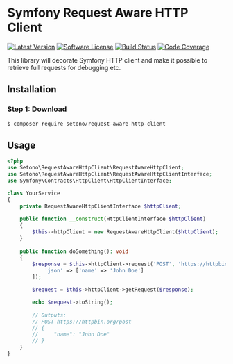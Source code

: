 # Symfony Request Aware HTTP Client 

[![Latest Version][ico-version]][link-packagist]
[![Software License][ico-license]](LICENSE)
[![Build Status][ico-github-actions]][link-github-actions]
[![Code Coverage][ico-code-coverage]][link-code-coverage]

This library will decorate Symfony HTTP client and make it possible to retrieve full requests for debugging etc.

## Installation

### Step 1: Download

```bash
$ composer require setono/request-aware-http-client
```
## Usage

```php
<?php
use Setono\RequestAwareHttpClient\RequestAwareHttpClient;
use Setono\RequestAwareHttpClient\RequestAwareHttpClientInterface;
use Symfony\Contracts\HttpClient\HttpClientInterface;

class YourService
{
    private RequestAwareHttpClientInterface $httpClient;
    
    public function __construct(HttpClientInterface $httpClient)
    {
        $this->httpClient = new RequestAwareHttpClient($httpClient);
    }
    
    public function doSomething(): void
    {
        $response = $this->httpClient->request('POST', 'https://httpbin.org/post', [
            'json' => ['name' => 'John Doe']
        ]);

        $request = $this->httpClient->getRequest($response);

        echo $request->toString();
        
        // Outputs:
        // POST https://httpbin.org/post
        // {
        //     "name": "John Doe"
        // }
    }
}
```

[ico-version]: https://poser.pugx.org/setono/request-aware-http-client/v/stable
[ico-license]: https://poser.pugx.org/setono/request-aware-http-client/license
[ico-github-actions]: https://github.com/Setono/request-aware-http-client/workflows/build/badge.svg
[ico-code-coverage]: https://codecov.io/gh/Setono/request-aware-http-client/branch/master/graph/badge.svg

[link-packagist]: https://packagist.org/packages/setono/request-aware-http-client
[link-github-actions]: https://github.com/Setono/request-aware-http-client/actions
[link-code-coverage]: https://codecov.io/gh/Setono/request-aware-http-client
